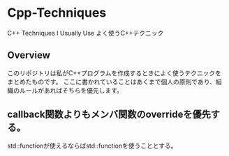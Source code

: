 # Cpp-Techniques
C++ Techniques I Usually Use
よく使うC++テクニック

## Overview
このリポジトリは私がC++プログラムを作成するときによく使うテクニックをまとめたものです。
ここに書かれていることはあくまで個人の原則であり、組織のルールがあればそちらを優先します。

## callback関数よりもメンバ関数のoverrideを優先する。
std::functionが使えるならばstd::functionを使うこととする。

